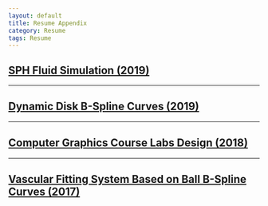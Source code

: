 ```yaml
---
layout: default
title: Resume Appendix
category: Resume
tags: Resume
---
```


## [SPH Fluid Simulation (2019)][1]

***
## [Dynamic Disk B-Spline Curves (2019)][2]

***
## [Computer Graphics Course Labs Design (2018)][3]

***
## [Vascular Fitting System Based on Ball B-Spline Curves (2017)][4]

<!-- *** -->
<!-- ## 3D Ink Simulation Based on SPH (2016) -->



[1]: /2019/09/01/SPH-Fluid-Simulation
[2]: /2019/06/01/Dynamic-Disk-B-Spline-Curves
[3]: /2019/06/02/Computer-Graphics-Course-Labs-Design
[4]: /2018/06/01/Vascular-Fitting-System-Based-on-Ball-B-Spline-Curves
